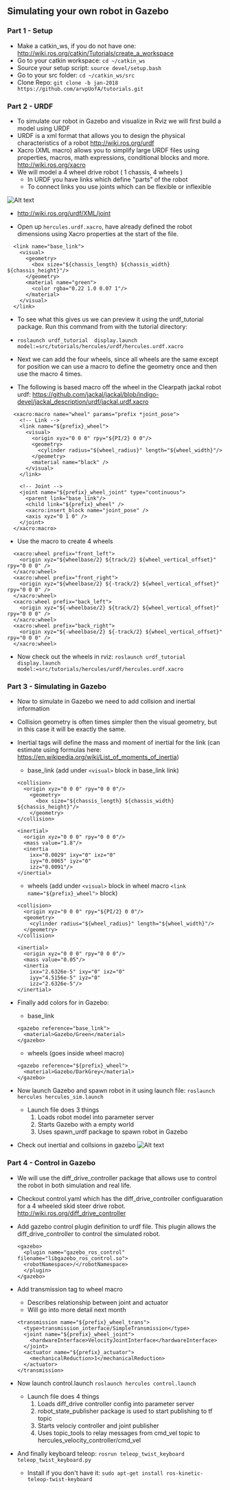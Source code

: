 ## Simulating your own robot in Gazebo
### Part 1 - Setup
- Make a catkin_ws, if you do not have one: http://wiki.ros.org/catkin/Tutorials/create_a_workspace
- Go to your catkin workspace: `cd ~/catkin_ws`
- Source your setup script: `source devel/setup.bash`
- Go to your src folder: `cd ~/catkin_ws/src`
- Clone Repo: `git clone -b jan-2018 https://github.com/arvpUofA/tutorials.git`

### Part 2 - URDF
- To simulate our robot in Gazebo and visualize in Rviz we will first build a model using URDF
- URDF is a xml format that allows you to design the physical characteristics of a robot http://wiki.ros.org/urdf
- Xacro (XML macro) allows you to simplify large URDF files using properties, macros, math expressions, conditional blocks and more. http://wiki.ros.org/xacro
- We will model a 4 wheel drive robot ( 1 chassis, 4 wheels )
    - In URDF you have links which define "parts" of the robot
    - To connect links you use joints which can be flexible or inflexible

![Alt text](pictures/joint-img.png?raw=true "Camera Calibration")
- http://wiki.ros.org/urdf/XML/joint

- Open up `hercules.urdf.xacro`, have already defined the robot dimensions using Xacro properties at the start of the file.
```
  <link name="base_link">
    <visual>
      <geometry>
        <box size="${chassis_length} ${chassis_width} ${chassis_height}"/>
      </geometry>
      <material name="green">
        <color rgba="0.22 1.0 0.07 1"/>
      </material>
    </visual>
  </link>
```
- To see what this gives us we can preview it using the urdf_tutorial package. Run this command from with the tutorial directory: 
- `roslaunch urdf_tutorial  display.launch model:=src/tutorials/hercules/urdf/hercules.urdf.xacro`

- Next we can add the four wheels, since all wheels are the same except for position we can use a macro to define the geometry once and then use the macro 4 times. 
- The following is based macro off the wheel in the Clearpath jackal robot urdf: https://github.com/jackal/jackal/blob/indigo-devel/jackal_description/urdf/jackal.urdf.xacro 
```
  <xacro:macro name="wheel" params="prefix *joint_pose">
    <!-- Link -->
    <link name="${prefix}_wheel">
      <visual>
        <origin xyz="0 0 0" rpy="${PI/2} 0 0"/>
        <geometry>
          <cylinder radius="${wheel_radius}" length="${wheel_width}"/>
        </geometry>
        <material name="black" />
      </visual>
    </link>

    <!-- Joint -->
    <joint name="${prefix}_wheel_joint" type="continuous">
      <parent link="base_link"/>
      <child link="${prefix}_wheel" />
      <xacro:insert_block name="joint_pose" />
      <axis xyz="0 1 0" />
    </joint>
  </xacro:macro>
```
- Use the macro to create 4 wheels
```
  <xacro:wheel prefix="front_left">
    <origin xyz="${wheelbase/2} ${track/2} ${wheel_vertical_offset}" rpy="0 0 0" />
  </xacro:wheel>
  <xacro:wheel prefix="front_right">
    <origin xyz="${wheelbase/2} ${-track/2} ${wheel_vertical_offset}" rpy="0 0 0" />
  </xacro:wheel>
  <xacro:wheel prefix="back_left">
    <origin xyz="${-wheelbase/2} ${track/2} ${wheel_vertical_offset}" rpy="0 0 0" />
  </xacro:wheel>
  <xacro:wheel prefix="back_right">
    <origin xyz="${-wheelbase/2} ${-track/2} ${wheel_vertical_offset}" rpy="0 0 0" />
  </xacro:wheel>
```
- Now check out the wheels in rviz: `roslaunch urdf_tutorial display.launch model:=src/tutorials/hercules/urdf/hercules.urdf.xacro`

### Part 3 - Simulating in Gazebo
- Now to simulate in Gazebo we need to add collsion and inertial information
- Collision geometry is often times simpler then the visual geometry, but in this case it will be exactly the same.
- Inertial tags will define the mass and moment of inertial for the link (can estimate using formulas here: https://en.wikipedia.org/wiki/List_of_moments_of_inertia) 

    - base_link (add under `<visual>` block in base_link link)
    ```
    <collision>
      <origin xyz="0 0 0" rpy="0 0 0"/>
        <geometry>
          <box size="${chassis_length} ${chassis_width} ${chassis_height}"/>
        </geometry>
    </collision>

    <inertial>
      <origin xyz="0 0 0" rpy="0 0 0"/>
      <mass value="1.8"/>
      <inertia
        ixx="0.0029" ixy="0" ixz="0"
        iyy="0.0065" iyz="0"
        izz="0.0091"/>
    </inertial>
    ```
    - wheels (add under `<visual>` block in wheel macro `<link name="${prefix}_wheel">` block)
    ```
    <collision>
      <origin xyz="0 0 0" rpy="${PI/2} 0 0"/>
      <geometry>
        <cylinder radius="${wheel_radius}" length="${wheel_width}"/>
      </geometry>
    </collision>

    <inertial>
      <origin xyz="0 0 0" rpy="0 0 0"/>
      <mass value="0.05"/>
      <inertia
        ixx="2.6326e-5" ixy="0" ixz="0"
        iyy="4.5156e-5" iyz="0"
        izz="2.6326e-5"/>
    </inertial>
    ```
- Finally add colors for in Gazebo:
    - base_link
    ```
    <gazebo reference="base_link">
      <material>Gazebo/Green</material>
    </gazebo>
    ```
    - wheels (goes inside wheel macro)
    ```
    <gazebo reference="${prefix}_wheel">
      <material>Gazebo/DarkGrey</material>
    </gazebo>
    ```
- Now launch Gazebo and spawn robot in it using launch file: `roslaunch hercules hercules_sim.launch`
    - Launch file does 3 things
        1. Loads robot model into parameter server
        2. Starts Gazebo with a empty world
        3. Uses spawn_urdf package to spawn robot in Gazebo
- Check out inertial and collsions in gazebo
![Alt text](pictures/hercules_gazebo.png?raw=true "Camera Calibration")
### Part 4 - Control in Gazebo
- We will use the diff_drive_controller package that allows use to control the robot in both simulation and real life.
- Checkout control.yaml which has the diff_drive_controller configuaration for a 4 wheeled skid steer drive robot. http://wiki.ros.org/diff_drive_controller
- Add gazebo control plugin definition to urdf file. This plugin allows the diff_drive_controller to control the simulated robot.
    ```
    <gazebo>
      <plugin name="gazebo_ros_control" filename="libgazebo_ros_control.so">
      <robotNamespace>/</robotNamespace>
      </plugin>
    </gazebo>
    ```
- Add transmission tag to wheel macro 
    - Describes relationship between joint and actuator
    - Will go into more detail next month
    ```
    <transmission name="${prefix}_wheel_trans">
      <type>transmission_interface/SimpleTransmission</type>
      <joint name="${prefix}_wheel_joint">
        <hardwareInterface>VelocityJointInterface</hardwareInterface>
      </joint>
      <actuator name="${prefix}_actuator">
        <mechanicalReduction>1</mechanicalReduction>
      </actuator>
    </transmission>
    ```
- Now launch control.launch `roslaunch hercules control.launch`
    -  Launch file does 4 things
        1. Loads diff_drive controller config into parameter server
        2. robot_state_publisher package is used to start publishing to tf topic
        3. Starts velociy controller and joint publisher
        4. Uses topic_tools to relay messages from cmd_vel topic to hercules_velocity_controller/cmd_vel

- And finally keyboard teleop: `rosrun teleop_twist_keyboard teleop_twist_keyboard.py`
    - Install if you don't have it: `sudo apt-get install ros-kinetic-teleop-twist-keyboard`
